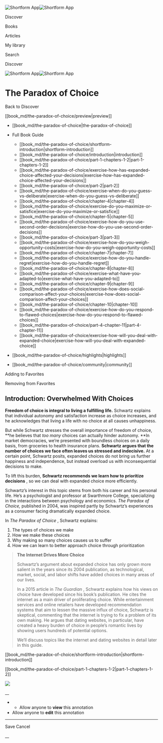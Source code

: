 ![Shortform App](/img/logo.36a2399e.svg)![Shortform App](/img/logo-dark.70c1b072.svg)

Discover

Books

Articles

My library

Search

Discover

![Shortform App](/img/logo.36a2399e.svg)![Shortform App](/img/logo-dark.70c1b072.svg)

# The Paradox of Choice

Back to Discover

[[book_md/the-paradox-of-choice/preview|preview]]

  * [[book_md/the-paradox-of-choice|the-paradox-of-choice]]
  * Full Book Guide

    * [[book_md/the-paradox-of-choice/shortform-introduction|shortform-introduction]]
    * [[book_md/the-paradox-of-choice/introduction|introduction]]
    * [[book_md/the-paradox-of-choice/part-1-chapters-1-2|part-1-chapters-1-2]]
    * [[book_md/the-paradox-of-choice/exercise-how-has-expanded-choice-affected-your-decisions|exercise-how-has-expanded-choice-affected-your-decisions]]
    * [[book_md/the-paradox-of-choice/part-2|part-2]]
    * [[book_md/the-paradox-of-choice/exercise-when-do-you-guess-vs-deliberate|exercise-when-do-you-guess-vs-deliberate]]
    * [[book_md/the-paradox-of-choice/chapter-4|chapter-4]]
    * [[book_md/the-paradox-of-choice/exercise-do-you-maximize-or-satisfice|exercise-do-you-maximize-or-satisfice]]
    * [[book_md/the-paradox-of-choice/chapter-5|chapter-5]]
    * [[book_md/the-paradox-of-choice/exercise-how-do-you-use-second-order-decisions|exercise-how-do-you-use-second-order-decisions]]
    * [[book_md/the-paradox-of-choice/part-3|part-3]]
    * [[book_md/the-paradox-of-choice/exercise-how-do-you-weigh-opportunity-costs|exercise-how-do-you-weigh-opportunity-costs]]
    * [[book_md/the-paradox-of-choice/chapter-7|chapter-7]]
    * [[book_md/the-paradox-of-choice/exercise-how-do-you-handle-regret|exercise-how-do-you-handle-regret]]
    * [[book_md/the-paradox-of-choice/chapter-8|chapter-8]]
    * [[book_md/the-paradox-of-choice/exercise-what-have-you-adapted-to|exercise-what-have-you-adapted-to]]
    * [[book_md/the-paradox-of-choice/chapter-9|chapter-9]]
    * [[book_md/the-paradox-of-choice/exercise-how-does-social-comparison-affect-your-choices|exercise-how-does-social-comparison-affect-your-choices]]
    * [[book_md/the-paradox-of-choice/chapter-10|chapter-10]]
    * [[book_md/the-paradox-of-choice/exercise-how-do-you-respond-to-flawed-choices|exercise-how-do-you-respond-to-flawed-choices]]
    * [[book_md/the-paradox-of-choice/part-4-chapter-11|part-4-chapter-11]]
    * [[book_md/the-paradox-of-choice/exercise-how-will-you-deal-with-expanded-choice|exercise-how-will-you-deal-with-expanded-choice]]
  * [[book_md/the-paradox-of-choice/highlights|highlights]]
  * [[book_md/the-paradox-of-choice/community|community]]



Adding to Favorites 

Removing from Favorites 

## Introduction: Overwhelmed With Choices

**Freedom of choice is integral to living a fulfilling life.** Schwartz explains that individual autonomy and satisfaction increase as choice increases, and he acknowledges that living a life with no choice at all causes unhappiness.

But while Schwartz stresses the overall importance of freedom of choice, **he believes that _too many_ choices can actually hinder autonomy. **In market democracies, we’re presented with boundless choices on a daily basis, from groceries to health insurance plans. **Schwartz argues that the number of choices we face often leaves us stressed and indecisive.** At a certain point, Schwartz posits, expanded choices do not bring us further happiness and independence, but instead overload us with inconsequential decisions to make.

To lift this burden, **Schwartz recommends we learn how to prioritize decisions** , so we can deal with expanded choice more efficiently.

Schwartz’s interest in this topic stems from both his career and his personal life. He’s a psychologist and professor at Swarthmore College, specializing in the interactions between psychology and economics. _The Paradox of Choice,_ published in 2004, was inspired partly by Schwartz’s experiences as a consumer facing dramatically expanded choice.

In _The Paradox of Choice_ , Schwartz explains:

  1. The types of choices we make
  2. How we make these choices
  3. Why making so many choices causes us to suffer
  4. How we can learn to better approach choice through prioritization



> **The Internet Drives More Choice**
> 
> Schwartz’s argument about expanded choice has only grown more salient in the years since its 2004 publication, as technological, market, social, and labor shifts have added choices in many areas of our lives.
> 
> In a 2015 article in _The Guardian_ , Schwartz explains how his views on choice have developed since his book’s publication. He cites the internet as a main driver of proliferating choice. While entertainment services and online retailers have developed recommendation systems that aim to lessen the massive influx of choice, Schwartz is skeptical, commenting that the internet is trying to fix a problem of its own making. He argues that dating websites, in particular, have created a heavy burden of choice in people’s romantic lives by showing users hundreds of potential options.
> 
> We’ll discuss topics like the internet and dating websites in detail later in this guide.

[[book_md/the-paradox-of-choice/shortform-introduction|shortform-introduction]]

[[book_md/the-paradox-of-choice/part-1-chapters-1-2|part-1-chapters-1-2]]

![](https://bat.bing.com/action/0?ti=56018282&Ver=2&mid=b2813dd9-6847-4952-9d3c-1cb481112ec5&sid=1711133063fa11eebdec89a8b8ae3bbc&vid=171147a063fa11eea7440fcfeb230d96&vids=0&msclkid=N&pi=0&lg=en-US&sw=800&sh=600&sc=24&nwd=1&tl=Shortform%20%7C%20Book&p=https%3A%2F%2Fwww.shortform.com%2Fapp%2Fbook%2Fthe-paradox-of-choice%2Fintroduction&r=&lt=433&evt=pageLoad&sv=1&rn=913125)

__

  *   * Allow anyone to **view** this annotation
  * Allow anyone to **edit** this annotation



* * *

Save Cancel

__



